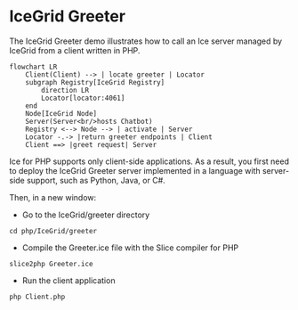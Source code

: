# IceGrid Greeter

The IceGrid Greeter demo illustrates how to call an Ice server managed by IceGrid from a client written in PHP.

```mermaid
flowchart LR
    Client(Client) --> | locate greeter | Locator
    subgraph Registry[IceGrid Registry]
        direction LR
        Locator[locator:4061]
    end
    Node[IceGrid Node]
    Server(Server<br/>hosts Chatbot)
    Registry <--> Node --> | activate | Server
    Locator -.-> |return greeter endpoints | Client
    Client ==> |greet request| Server
```

Ice for PHP supports only client-side applications. As a result, you first need to deploy the IceGrid Greeter
server implemented in a language with server-side support, such as Python, Java, or C#.

Then, in a new window:

- Go to the IceGrid/greeter directory

```shell
cd php/IceGrid/greeter
```

- Compile the Greeter.ice file with the Slice compiler for PHP

```shell
slice2php Greeter.ice
```

- Run the client application

```shell
php Client.php
```
